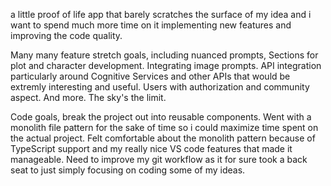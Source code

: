a little proof of life app that barely scratches the surface of my idea and i want to spend much more time on it implementing new features and improving the code quality.

Many many feature stretch goals, including nuanced prompts, Sections for plot and character development. Integrating image prompts. API integration particularly around Cognitive Services and other APIs that would be extremly interesting and useful. Users with authorization and community aspect. And more. The sky's the limit.

Code goals, break the project out into reusable components. Went with a monolith file pattern for the sake of time so i could maximize time spent on the actual project. Felt comfortable about the monolith pattern because of TypeScript support and my really nice VS code features that made it manageable. Need to improve my git workflow as it for sure took a back seat to just simply focusing on coding some of my ideas.
